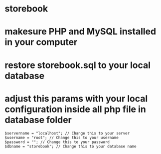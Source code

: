 # storebook
# makesure PHP and MySQL installed in your computer
# restore storebook.sql to your local database
# adjust this params with your local configuration inside all php file in database folder
```
$servername = "localhost"; // Change this to your server
$username = "root"; // Change this to your username
$password = ""; // Change this to your password
$dbname = "storebook"; // Change this to your database name
```
